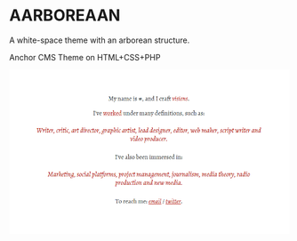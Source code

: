 # AARBOREAAN

A white-space theme with an arborean structure.

Anchor CMS Theme on HTML+CSS+PHP

![AARBOREAAN preview](/aarboreaan.png)
